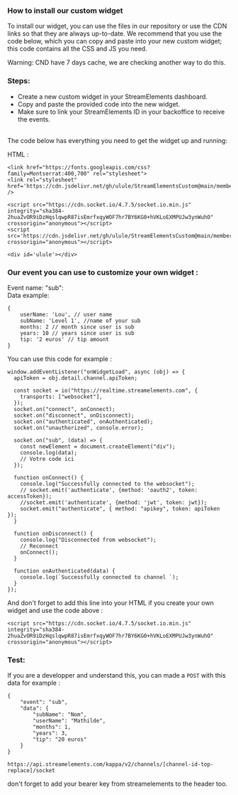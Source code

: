 ### How to install our custom widget

To install our widget, you can use the files in our repository or use the CDN links so that they are always up-to-date. We recommend that you use the code below, which you can copy and paste into your new custom widget; this code contains all the CSS and JS you need.

Warning: CND have 7 days cache, we are checking another way to do this.

### Steps:

- Create a new custom widget in your StreamElements dashboard.
- Copy and paste the provided code into the new widget.
- Make sure to link your StreamElements ID in your backoffice to receive the events.
  <br /><br />

The code below has everything you need to get the widget up and running:

HTML :

```
<link href="https://fonts.googleapis.com/css?family=Montserrat:400,700" rel="stylesheet">
<link rel="stylesheet" href='https://cdn.jsdelivr.net/gh/ulule/StreamElementsCustom@main/membershipSub/index.css' />

<script src="https://cdn.socket.io/4.7.5/socket.io.min.js" integrity="sha384-2huaZvOR9iDzHqslqwpR87isEmrfxqyWOF7hr7BY6KG0+hVKLoEXMPUJw3ynWuhO" crossorigin="anonymous"></script>
<script src='https://cdn.jsdelivr.net/gh/ulule/StreamElementsCustom@main/membershipSub/index.js' crossorigin="anonymous"></script>

<div id='ulule'></div>
```

### Our event you can use to customize your own widget :

Event name: "sub": <br/>
Data example:

```
{
    userName: 'Lou', // user name
    subName: 'Level 1', //name of your sub
    months: 2 // month since user is sub
    years: 10 // years since user is sub
    tip: '2 euros' // tip amount
}
```

You can use this code for example : 
```
window.addEventListener("onWidgetLoad", async (obj) => {
  apiToken = obj.detail.channel.apiToken;

  const socket = io("https://realtime.streamelements.com", {
    transports: ["websocket"],
  });
  socket.on("connect", onConnect);
  socket.on("disconnect", onDisconnect);
  socket.on("authenticated", onAuthenticated);
  socket.on("unauthorized", console.error);

  socket.on("sub", (data) => {
    const newElement = document.createElement("div");
    console.log(data);
    // Votre code ici 
  });

  function onConnect() {
    console.log("Successfully connected to the websocket");
    // socket.emit('authenticate', {method: 'oauth2', token: accessToken});
    //socket.emit('authenticate', {method: 'jwt', token: jwt});
    socket.emit("authenticate", { method: "apikey", token: apiToken });
  }

  function onDisconnect() {
    console.log("Disconnected from websocket");
    // Reconnect
    onConnect();
  }

  function onAuthenticated(data) {
    console.log(`Successfully connected to channel `);
  }
});

```

And don't forget to add this line into your HTML if you create your own widget and use the code above :
```
<script src="https://cdn.socket.io/4.7.5/socket.io.min.js" integrity="sha384-2huaZvOR9iDzHqslqwpR87isEmrfxqyWOF7hr7BY6KG0+hVKLoEXMPUJw3ynWuhO" crossorigin="anonymous"></script>
```

### Test:

If you are a developper and understand this, you can made a `POST` with this data for example :
```
{
    "event": "sub",
    "data": {
        "subName": "Nom",
        "userName": "Mathilde",
        "months": 1,
        "years": 3,
        "tip": "20 euros"
    }
}
```

```
https://api.streamelements.com/kappa/v2/channels/[channel-id-top-replace]/socket
```
don't forget to add your bearer key from streamelements to the header too.
